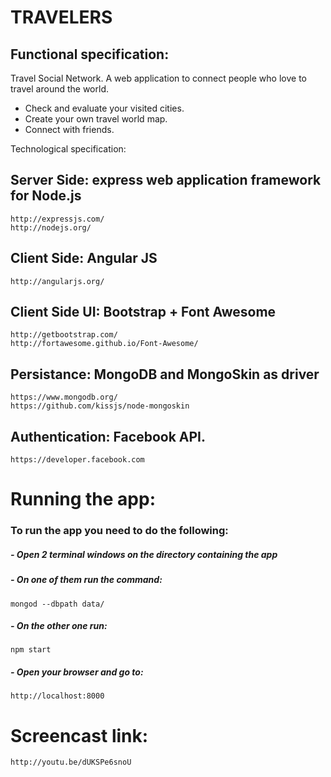 # TRAVELERS

## Functional specification:

Travel Social Network.
A web application to connect people who love to travel around the world.
- Check and evaluate your visited cities.
- Create your own travel world map.
- Connect with friends.


Technological specification:

## Server Side: express web application framework for Node.js
	http://expressjs.com/
	http://nodejs.org/
    
## Client Side: Angular JS
	http://angularjs.org/

## Client Side UI: Bootstrap + Font Awesome
	http://getbootstrap.com/
	http://fortawesome.github.io/Font-Awesome/

## Persistance: MongoDB and MongoSkin as driver
	https://www.mongodb.org/
	https://github.com/kissjs/node-mongoskin

## Authentication: Facebook API.
	https://developer.facebook.com


# Running the app:
### To run the app you need to do the following:
##### - Open 2 terminal windows on the directory containing the app
##### - On one of them run the command:
	mongod --dbpath data/
##### - On the other one run:
	npm start
##### - Open your browser and go to:
	http://localhost:8000

# Screencast link:
	http://youtu.be/dUKSPe6snoU